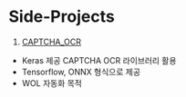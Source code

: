 # Side-Projects

1. [CAPTCHA_OCR](https://github.com/ShSeanLee/Side-Projects/tree/master/CAPTCHA_OCR)
- Keras 제공 CAPTCHA OCR 라이브러리 활용
- Tensorflow, ONNX 형식으로 제공
- WOL 자동화 목적